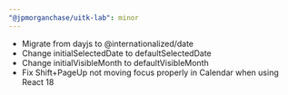 ```yaml
---
"@jpmorganchase/uitk-lab": minor
---
```


- Migrate from dayjs to @internationalized/date
- Change initialSelectedDate to defaultSelectedDate
- Change initialVisibleMonth to defaultVisibleMonth
- Fix Shift+PageUp not moving focus properly in Calendar when using React 18
